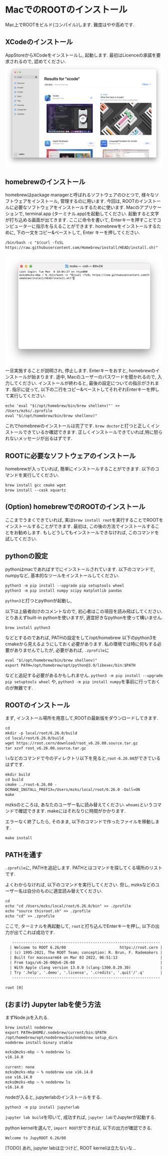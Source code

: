 # MacでのROOTのインストール

Mac上でROOTをビルド(コンパイル)します.
難度はやや高めです.

 ## XCodeのインストール
AppStoreからXCodeをインストールし, 起動します. 
最初はLicenceの承諾を要求されるので, 認めてください.
![XCodeのインストール](img/mac_1.png)

 ## homebrewのインストール
homebrewはpackage managerと呼ばれるソフトウェアのひとつで, 様々なソフトウェアをインストール, 管理するのに用います.
今回は, ROOTのインストールに必要なソフトウェアをインストールするために使います.
Macのアプリケーションで, terminal.app (ターミナル.app)を起動してください.
起動すると文字が打ち込める画面が出てきます.
ここに命令を書いて, Enterキーを押すことでコンピューターに指示を与えることができます.
homebrewをインストールするために, 下の一文をコピー&ペーストして, Enter キーを押してください.
```
/bin/bash -c "$(curl -fsSL https://raw.githubusercontent.com/Homebrew/install/HEAD/install.sh)"
```
![homebrewのインストール](img/mac_2.png)
一旦実施することが説明され, 停止します.
Enterキーをおすと, homebrewのインストールが始まります. 
途中, Macのユーザーのパスワードを聞かれるので, 入力してください.
インストールが終わると, 最後の設定についての指示がされます.
指示に従って, 以下の二行をコピー&ペーストしてそれぞれEnterキーを押して実行してください.
```
echo 'eval "$(/opt/homebrew/bin/brew shellenv)"' >> /Users/mzks/.zprofile
eval "$(/opt/homebrew/bin/brew shellenv)"
```
これでhomebrewのインストールは完了です.
`brew doctor`と打つと正しくインストールできているか確認できます.
正しくインストールできていれば,特に怒られないメッセージが出るはずです.

 ## ROOTに必要なソフトウェアのインストール
homebrewが入っていれば, 簡単にインストールすることができます.
以下のコマンドを実行してください.
```
brew install gcc cmake wget 
brew install --cask xquartz
```

 ## (Option) homebrewでのROOTのインストール
ここまでうまくできていれば, 実は`brew install root`を実行することでROOTをインストールすることができます.
最初は, この後の方法でインストールすることをお勧めします.
もしどうしてもインストールできなければ, このコマンドを試してください.

 ## pythonの設定
pythonはmacであればすでにインストールされています.
以下のコマンドで, numpyなど, 基本的なツールをインストールしてください.
```
python3 -m pip install --upgrade pip setuptools wheel
python3 -m pip install numpy scipy matplotlib pandas
```

`python3`と打つとpythonが起動し, 

以下は上級者向けのコメントなので, 初心者はこの項目を読み飛ばしてください.
とりあえずbuilt-in pythonを使いますが, 適宜好きなpythonを使って構いません.
```
brew install python3
```
などとするのであれば, PATHの設定をして/opt/homebrew 以下のpython3をcmakeから見えるようにしておく必要があります.
私の環境では特に何もする必要がありませんでしたが, 必要があれば, `.zprofile`に
```
eval "$(/opt/homebrew/bin/brew shellenv)"
export PATH=/opt/homebrew/opt/python@3.9/libexec/bin:$PATH
```
などと追記する必要があるかもしれません.
`python3 -m pip install --upgrade pip setuptools wheel` や, `python3 -m pip install numpy`を事前に行っておくのが無難です.


 ## ROOTのインストール
まず, インストール場所を用意して,ROOTの最新版をダウンロードしてきます.
```
cd
mkdir -p local/root/6.26.0/build
cd local/root/6.26.0/build
wget https://root.cern/download/root_v6.26.00.source.tar.gz
tar xzvf root_v6.26.00.source.tar.gz
```
`ls`などのコマンドで今のディレクトリ以下を見ると,`root-6.26.00`ができているはずです.
```
mkdir build
cd build
cmake ../root-6.26.00 -DCMAKE_INSTALL_PREFIX=/Users/mzks/local/root/6.26.0 -Dall=ON
make
```
mzksのところは, あなたのユーザー名に読み替えてください. `whoami`というコマンドで確認できます.
makeにはそれなりに時間がかかります.

エラーなく終了したら, そのまま, 以下のコマンドで作ったファイルを移動します.
```
make install
```

 ## PATHを通す
`.zprofile`に, PATHを追記します.
PATHとはコマンドを探してくる場所のリストです.

よくわからなければ, 以下のコマンドを実行してください.
但し, mzksなどのユーザー名は自分のものに適宜読み替えてください.
```
cd
echo "cd /Users/mzks/local/root/6.26.0/bin" >> .zprofile
echo "source thisroot.sh" >> .zprofile
echo "cd" >> .zprofile
```

ここで, ターミナルを再起動して, `root`と打ち込んでEnterキーを押し, 以下の出力が出てこれば成功です.
```
   ------------------------------------------------------------------
  | Welcome to ROOT 6.26/00                        https://root.cern |
  | (c) 1995-2021, The ROOT Team; conception: R. Brun, F. Rademakers |
  | Built for macosxarm64 on Mar 03 2022, 06:51:13                   |
  | From tags/v6-26-00@v6-26-00                                      |
  | With Apple clang version 13.0.0 (clang-1300.0.29.30)             |
  | Try '.help', '.demo', '.license', '.credits', '.quit'/'.q'       |
   ------------------------------------------------------------------

root [0]
```


## (おまけ) Jupyter labを使う方法
まずNode.jsを入れる.
```
brew install nodebrew
export PATH=$HOME/.nodebrew/current/bin:$PATH
/opt/homebrew/opt/nodebrew/bin/nodebrew setup_dirs
nodebrew install-binary stable
```

```
mzks@mzks-mbp ~ % nodebrew ls
v16.14.0

current: none
mzks@mzks-mbp ~ % nodebrew use v16.14.0
use v16.14.0
mzks@mzks-mbp ~ % nodebrew ls
v16.14.0
```
nodeが入ると, jupyterlabのインストールをする.
```
python3 -m pip install jupyterlab
```

`jupyter lab build`を叩いて, 成功すれば,
`jupyter lab`でJupyterが起動する.

python kernelを選んで, `import ROOT`ができれば, 以下の出力が確認できる.
```
Welcome to JupyROOT 6.26/00
```


[TODO] あれ, jupyter labは立つけど, ROOT kernelは立たないな...


